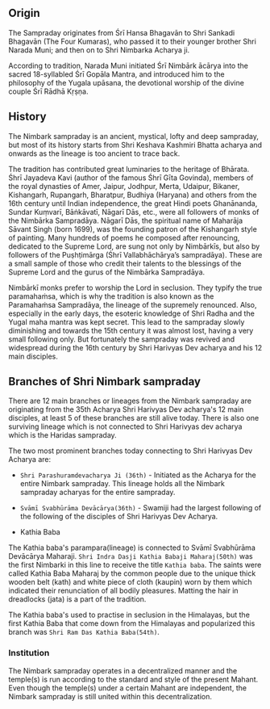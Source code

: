 ## Origin

The Sampraday originates from Śrī Hansa Bhagavān to Shri Sankadi Bhagavān (The Four Kumaras), who passed it to their younger brother Shri Narada Muni; and then on to Shri Nimbarka Acharya ji. 

According to tradition, Narada Muni initiated Śrī Nimbārk ācārya into the sacred 18-syllabled Śrī Gopāla Mantra, and introduced him to the philosophy of the Yugala upāsana, the devotional worship of the divine couple Śrī Rādhā Kṛṣṇa. 

## History

The Nimbark sampraday is an ancient, mystical, lofty and deep sampraday, but most of its history starts from Shri Keshava Kashmiri Bhatta acharya and onwards as the lineage is too ancient to trace back.

The tradition has contributed great luminaries to the heritage of Bhārata. Śhrī Jayadeva Kavi (author of the famous Śhrī Gīta Govinda), members of the royal dynasties of Amer, Jaipur, Jodhpur, Merta, Udaipur, Bikaner, Kishangarh, Rupangarh, Bharatpur, Budhiya (Haryana) and others from the 16th century until Indian independence, the great Hindi poets Ghanānanda, Sundar Kuṃvarī, Bāṅkāvatī, Nāgarī Dās, etc., were all followers of monks of the Nimbārka Sampradāya. Nāgarī Dās, the spiritual name of Maharāja Sāvant Singh (born 1699), was the founding patron of the Kishangarh style of painting. Many hundreds of poems he composed after renouncing, dedicated to the Supreme Lord, are sung not only by Nimbārkīs, but also by followers of the Puṣhṭimārga (Śhrī Vallabhāchārya’s sampradāya). These are a small sample of those who credit their talents to the blessings of the Supreme Lord and the gurus of the Nimbārka Sampradāya.

Nimbārkī monks prefer to worship the Lord in seclusion. They typify the true paramahaṁsa, which is why the tradition is also known as the Paramahaṁsa Sampradāya, the lineage of the supremely renounced. Also, especially in the early days, the esoteric knowledge of Shri Radha and the Yugal maha mantra was kept secret. This lead to the sampraday slowly diminishing and towards the 15th century it was almost lost, having a very small following only. But fortunately the sampraday was revived and widespread during the 16th century by Shri Harivyas Dev acharya and his 12 main disciples.

## Branches of Shri Nimbark sampraday

There are 12 main branches or lineages from the Nimbark sampraday are originating from the 35th Acharya Shri Harivyas Dev acharya's 12 main disciples, at least 5 of these branches are still alive today. There is also one surviving lineage which is not connected to Shri Harivyas dev acharya which is the Haridas sampraday. 

The two most prominent branches today connecting to Shri Harivyas Dev Acharya are:
- `Shri Parashuramdevacharya Ji (36th)` - Initiated as the Acharya for the entire Nimbark sampraday. This lineage holds all the Nimbark sampraday acharyas for the entire sampraday.

- `Svāmī Svabhūrāma Devācārya(36th)` - Swamiji had the largest following of the following of the disciples of Shri Harivyas Dev Acharya.

- Kathia Baba

The Kathia baba's parampara(lineage) is connected to Svāmī Svabhūrāma Devācārya Maharaji. `Shri Indra Dasji Kathia Babaji Maharaj(50th)` was the first Nimbarki in this line to receive the title `Kathia baba`. The saints were called Kathia Baba Maharaj by the common people due to the unique thick wooden belt (kath) and white piece of cloth (kaupin) worn by them which indicated their renunciation of all bodily pleasures. Matting the hair in dreadlocks (jata) is a part of the tradition.

The Kathia baba's used to practise in seclusion in the Himalayas, but the first Kathia Baba that come down from the Himalayas and popularized this branch was `Shri Ram Das Kathia Baba(54th)`. 

### Institution  

The Nimbark sampraday operates in a decentralized manner and the temple(s) is run according to the standard and style of the present Mahant. Even though the temple(s) under a certain Mahant are independent, the Nimbark sampraday is still united within this decentralization.
